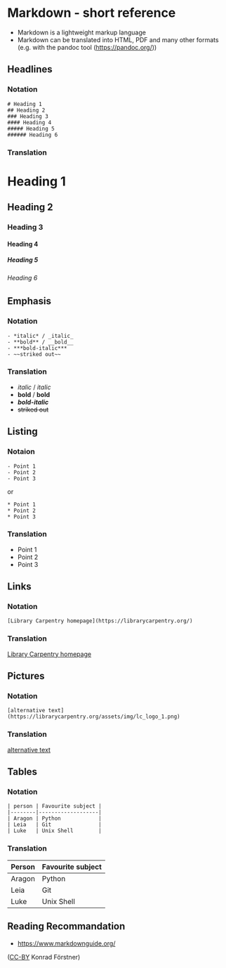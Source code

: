 # Markdown - short reference

- Markdown is a lightweight markup language 
- Markdown can be translated into HTML, PDF and many other formats
  (e.g. with the pandoc tool (https://pandoc.org/))

## Headlines
### Notation
```
# Heading 1
## Heading 2
### Heading 3
#### Heading 4
##### Heading 5
###### Heading 6
```
### Translation
# Heading 1
## Heading 2
### Heading 3
#### Heading 4
##### Heading 5
###### Heading 6


## Emphasis
### Notation
```
- *italic* / _italic_
- **bold** / __bold__
- ***bold-italic***
- ~~striked out~~
```
### Translation
- *italic* / _italic_
- **bold** / __bold__
- ***bold-italic***
- ~~striked out~~

## Listing
### Notaion
```
- Point 1
- Point 2
- Point 3
```

or

```
* Point 1
* Point 2
* Point 3
```
### Translation
- Point 1
- Point 2
- Point 3

## Links
### Notation
```
[Library Carpentry homepage](https://librarycarpentry.org/)
```
### Translation
[Library Carpentry homepage](https://librarycarpentry.org/)

## Pictures
### Notation
```
[alternative text](https://librarycarpentry.org/assets/img/lc_logo_1.png)
```
### Translation
[alternative text](https://librarycarpentry.org/assets/img/lc_logo_1.png)

## Tables
### Notation
```
| person | Favourite subject |
|--------|-------------------|
| Aragon | Python            |
| Leia   | Git               |
| Luke   | Unix Shell        |
```
### Translation
| Person | Favourite subject |
|--------|-------------------|
| Aragon | Python            |
| Leia   | Git               |
| Luke   | Unix Shell        |

## Reading Recommandation

- https://www.markdownguide.org/

([CC-BY](https://creativecommons.org/licenses/by/3.0/de/) Konrad Förstner)
